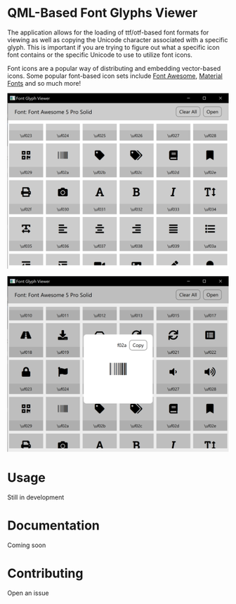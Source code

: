 # QML-Based Font Glyphs Viewer
The application allows for the loading of ttf/otf-based font formats for viewing as well as copying the Unicode character associated with a specific glyph. This is important if you are trying to figure out what a specific icon font contains or the specific Unicode to use to utilize font icons.

Font icons are a popular way of distributing and embedding vector-based icons. Some popular font-based icon sets include [Font Awesome](www.fontawesome.com), [Material Fonts]() and so much more!

![](img/screenshot.png)


![](img/screenshot2.png)

# Usage
Still in development

# Documentation
Coming soon

# Contributing
Open an issue
